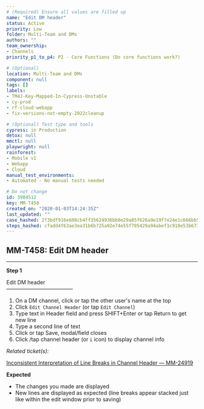 ```yaml
---
# (Required) Ensure all values are filled up
name: "Edit DM header"
status: Active
priority: Low
folder: Multi-Team and DMs
authors: ""
team_ownership: 
- Channels
priority_p1_to_p4: P2 - Core Functions (Do core functions work?)

# (Optional)
location: Multi-Team and DMs
component: null
tags: []
labels: 
- TM4J-Key-Mapped-In-Cypress-Unstable
- cy-prod
- rf-cloud-webapp
- fix-versions-not-empty-2022cleanup

# (Optional) Test type and tools
cypress: in Production
detox: null
mmctl: null
playwright: null
rainforest: 
- Mobile v1
- Webapp
- Cloud
manual_test_environments: 
- Automated - No manual tests needed

# Do not change
id: 3904512
key: MM-T458
created_on: "2020-01-03T14:24:35Z"
last_updated: ""
case_hashed: 2f3bdf916e608cb4ff35624936bb0e29a85f626a9e19f7e24e1c666bb5f217bed3aa48ff833ef189168a171c11b47344
steps_hashed: cfadd4f63ae3ea31b6b725a92e74e55f705429a94abef1c910e53b673678c995fbcc65c14a15b5be05219d45370b37f5
---
```


<!-- (Auto-generated) Based on frontmatter's "key" and "name" -->

## MM-T458: Edit DM header

---

**Step 1**

Edit DM header\
–––––––––––––––––––––––––

1. On a DM channel, click or tap the other user's name at the top
2. Click `Edit Channel Header` (or tap `Edit Channel`)
3. Type text in Header field and press SHIFT+Enter or tap Return to get new line
4. Type a second line of text
5. Click or tap Save, modal/field closes
6. Click /tap channel header (or `i` icon) to display channel info

_Related ticket(s):_

[Inconsistent Interpretation of Line Breaks in Channel Header — MM-24919](https://mattermost.atlassian.net/browse/MM-24919)

**Expected**

- The changes you made are displayed
- New lines are displayed as expected (line breaks appear stacked just like within the edit window prior to saving)
